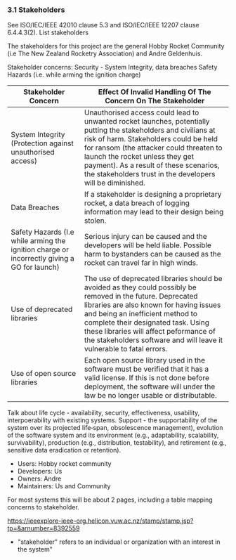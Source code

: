 ### 3.1 Stakeholders

See ISO/IEC/IEEE 42010 clause 5.3 and ISO/IEC/IEEE 12207 clause 6.4.4.3(2).
List stakeholders

The stakeholders for this project are the general Hobby Rocket Community (i.e The New Zealand Rocketry Association) and Andre Geldenhuis.

Stakeholder concerns:
Security - System Integrity, data breaches
Safety Hazards (i.e. while arming the ignition charge)

| **Stakeholder Concern**   |  **Effect Of Invalid Handling Of The Concern On The Stakeholder**  |
|---|---|
| System Integrity (Protection against unauthorised access)    | Unauthorised access could lead to unwanted rocket launches, potentially putting the stakeholders and civilians at risk of harm. Stakeholders could be held for ransom (the attacker could threaten to launch the rocket unless they get payment). As a result of these scenarios, the stakeholders trust in the developers will be diminished.   |
| Data Breaches  | If a stakeholder is designing a proprietary rocket, a data breach of logging information may lead to their design being stolen. |
|  Safety Hazards (I.e while arming the ignition charge or incorrectly giving a GO for launch) | Serious injury can be caused and the developers will be held liable. Possible harm to bystanders can be caused as the rocket can travel far in high winds.   |
|Use of deprecated libraries | The use of deprecated libraries should be avoided as they could possibly be removed in the future. Deprecated libraries are also known for having issues and being an inefficient method to complete their designated task. Using these libraries will affect peformance of the stakeholders software and will leave it vulnerable to fatal errors. | 
|Use of open source libraries | Each open source library used in the software must be verified that it has a valid license. If this is not done before deployment, the software will under the law be no longer usable or distributable.   | 


Talk about life cycle - availability, security, effectiveness, usability, interpoerability with existing systems.
Support - the supportability of the system
over its projected life‐span, obsolescence management), evolution of the software system
and its environment (e.g., adaptability, scalability, survivability), production (e.g.,
distribution, testability), and retirement (e.g., sensitive data eradication or retention).

- Users: Hobby rocket community<br>
- Developers: Us
- Owners: Andre
- Maintainers: Us and Community

For most systems this will be about 2 pages, including a table mapping concerns to stakeholder.


https://ieeexplore-ieee-org.helicon.vuw.ac.nz/stamp/stamp.jsp?tp=&arnumber=8392559
* "stakeholder" refers to an individual or organization with an interest in the system"